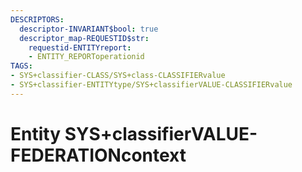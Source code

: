 ```yaml
---
DESCRIPTORS:
  descriptor-INVARIANT$bool: true
  descriptor_map-REQUESTID$str:
    requestid-ENTITYreport:
    - ENTITY_REPORToperationid
TAGS:
- SYS+classifier-CLASS/SYS+class-CLASSIFIERvalue
- SYS+classifier-ENTITYtype/SYS+classifierVALUE-CLASSIFIERvalue
---
```

# Entity SYS+classifierVALUE-FEDERATIONcontext

